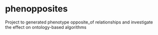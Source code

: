 # phenopposites
Project to generated phenotype opposite_of relationships and investigate the effect on ontology-based algorithms
